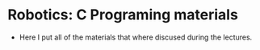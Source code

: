# Robotics: C Programing materials

- Here I put all of the materials that where discused during the lectures.

